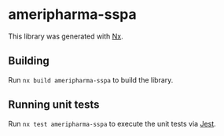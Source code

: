 # ameripharma-sspa

This library was generated with [Nx](https://nx.dev).

## Building

Run `nx build ameripharma-sspa` to build the library.

## Running unit tests

Run `nx test ameripharma-sspa` to execute the unit tests via [Jest](https://jestjs.io).

